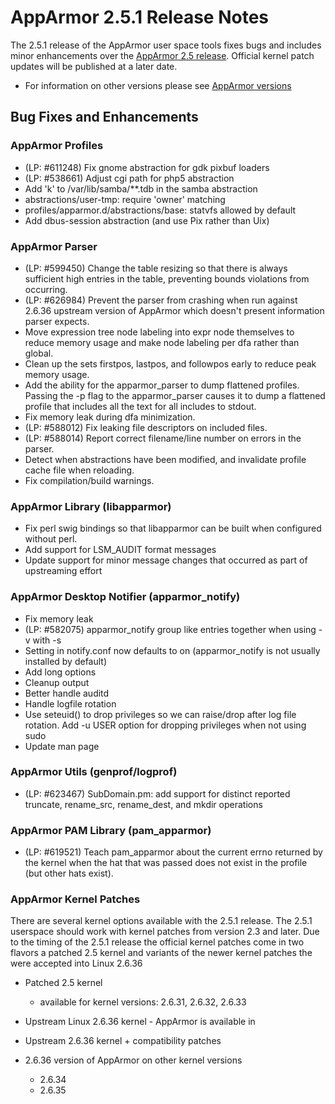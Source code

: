 AppArmor 2.5.1 Release Notes
============================

The 2.5.1 release of the AppArmor user space tools fixes
bugs and includes minor enhancements over the [AppArmor 2.5
release](ReleaseNotes_2_5). Official kernel patch updates will be
published at a later date.

-   For information on other versions please see [AppArmor versions](AppArmor_versions)

Bug Fixes and Enhancements
--------------------------

### AppArmor Profiles

-   (LP: \#611248) Fix gnome abstraction for gdk pixbuf loaders
-   (LP: \#538661) Adjust cgi path for php5 abstraction
-   Add 'k' to /var/lib/samba/\*\*.tdb in the samba abstraction
-   abstractions/user-tmp: require 'owner' matching
-   profiles/apparmor.d/abstractions/base: statvfs allowed by default
-   Add dbus-session abstraction (and use Pix rather than Uix)

### AppArmor Parser

-   (LP: \#599450) Change the table resizing so that there is always sufficient high entries in the table, preventing bounds violations from occurring.
-   (LP: \#626984) Prevent the parser from crashing when run against 2.6.36 upstream version of AppArmor which doesn't present information parser expects.
-   Move expression tree node labeling into expr node themselves to reduce memory usage and make node labeling per dfa rather than global.
-   Clean up the sets firstpos, lastpos, and followpos early to reduce peak memory usage.
-   Add the ability for the apparmor\_parser to dump flattened profiles. Passing the -p flag to the apparmor\_parser causes it to dump a flattened profile that includes all the text for all includes to stdout.
-   Fix memory leak during dfa minimization.
-   (LP: \#588012) Fix leaking file descriptors on included files.
-   (LP: \#588014) Report correct filename/line number on errors in the parser.
-   Detect when abstractions have been modified, and invalidate profile cache file when reloading.
-   Fix compilation/build warnings.

### AppArmor Library (libapparmor)

-   Fix perl swig bindings so that libapparmor can be built when configured without perl.
-   Add support for LSM\_AUDIT format messages
-   Update support for minor message changes that occurred as part of upstreaming effort

### AppArmor Desktop Notifier (apparmor\_notify)

-   Fix memory leak
-   (LP: \#582075) apparmor\_notify group like entries together when using -v with -s
-   Setting in notify.conf now defaults to on (apparmor\_notify is not usually installed by default)
-   Add long options
-   Cleanup output
-   Better handle auditd
-   Handle logfile rotation
-   Use seteuid() to drop privileges so we can raise/drop after log file rotation. Add -u USER option for dropping privileges when not using sudo
-   Update man page

### AppArmor Utils (genprof/logprof)

-   (LP: \#623467) SubDomain.pm: add support for distinct reported
    truncate, rename\_src, rename\_dest, and mkdir operations

### AppArmor PAM Library (pam\_apparmor)

-   (LP: \#619521) Teach pam\_apparmor about the current errno returned
    by the kernel when the hat that was passed does not exist in the
    profile (but other hats exist).

### AppArmor Kernel Patches

There are several kernel options available with the 2.5.1 release. The
2.5.1 userspace should work with kernel patches from version 2.3 and
later. Due to the timing of the 2.5.1 release the official kernel
patches come in two flavors a patched 2.5 kernel and variants of the
newer kernel patches the were accepted into Linux 2.6.36

-   Patched 2.5 kernel
    -   available for kernel versions: 2.6.31, 2.6.32, 2.6.33
-   Upstream Linux 2.6.36 kernel - AppArmor is available in

-   Upstream 2.6.36 kernel + compatibility patches
-   2.6.36 version of AppArmor on other kernel versions
    -   2.6.34
    -   2.6.35
